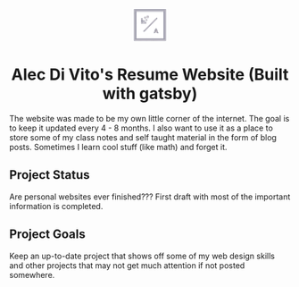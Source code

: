 <p align="center">
  <a href="https://www.gatsbyjs.org">
    <img alt="Gatsby" src="src/data/images/logo.png" width="60" />
  </a>
</p>
<h1 align="center">
  Alec Di Vito's Resume Website (Built with gatsby)
</h1>

The website was made to be my own little corner of the internet. The goal is to keep it updated every 4 - 8 months. I also want to use it as a place to store some of my class notes and self taught material in the form of blog posts. Sometimes I learn cool stuff (like math) and forget it.

## Project Status

Are personal websites ever finished??? First draft with most of the important information is completed.

## Project Goals

Keep an up-to-date project that shows off some of my web design skills and other projects that may not get much attention if not posted somewhere.

